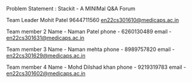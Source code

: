 Problem Statement : Stackit - A MINIMal Q&A Forum 

Team  Leader
Mohit Patel
9644711560
en22cs301610@medicaps.ac.in

Team member 2
Name - Naman Patel
phone - 6260130489
email -   en22cs301631@medicaps.ac.in

Team member 3
Name - Naman mehta
phone - 8989757820
email -   en22cs301629@medicaps.ac.in

Team member 4
Name - Mohd Dilshad khan
phone - 9219319783
email -   en22cs301602@medicaps.ac.in 
